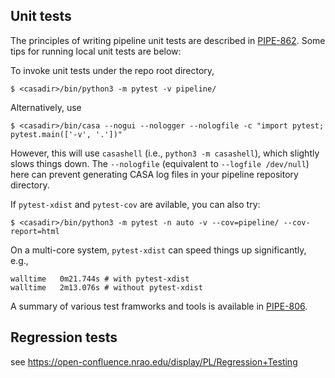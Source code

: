 ## Unit tests

The principles of writing pipeline unit tests are described in [PIPE-862](https://open-jira.nrao.edu/browse/PIPE-862). Some tips for running local unit tests are below:

To invoke unit tests under the repo root directory,

```console
$ <casadir>/bin/python3 -m pytest -v pipeline/
```

Alternatively, use
```console
$ <casadir>/bin/casa --nogui --nologger --nologfile -c "import pytest; pytest.main(['-v', '.'])" 
```
However, this will use `casashell` (i.e., `python3 -m casashell`), which slightly slows things down.
The `--nologfile` (equivalent to `--logfile /dev/null`) here can prevent generating CASA log files in your pipeline repository directory.

If `pytest-xdist` and `pytest-cov` are avilable, you can also try:
```console
$ <casadir>/bin/python3 -m pytest -n auto -v --cov=pipeline/ --cov-report=html
```
On a multi-core system, `pytest-xdist` can speed things up significantly, e.g.,

    walltime   0m21.744s # with pytest-xdist
    walltime   2m13.076s # without pytest-xdist

A summary of various test framworks and tools is available in [PIPE-806](https://open-jira.nrao.edu/browse/PIPE-806).

## Regression tests

see https://open-confluence.nrao.edu/display/PL/Regression+Testing